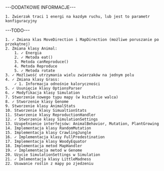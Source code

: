 ---DODATKOWE INFORMACJE---
    
    1. Zwierzak traci 1 energi na kazdym ruchu, lub jest to parametr konfiguracyjny

---TODO---

    1. ✓ Zmiana klas MoveDirection i MapDirection (możliwe poruszanie po przekątnej)
    2. Zmiana klasy Animal:
        1. ✓ Energia
        2. ✓ Metoda eat()
        3. Metoda canReproduce()
        4. Metoda Reproduce
        5. ✓ Metoda rotate
    3. ✓ Możliwość utrzymania wielu zwierzaków na jednym polu
    4. ✓ Zmiana klasy Grass:
        ✓ 1. Informacja odnośnie kaloryczności
    5. ✓ Usunięcie klasy OptionsParser
    6. ✓ Modyfikacja klasy Simulation
    7. Stworzenie nowego typu mapy (w kształcie walca)
    8. ✓ Stworzenie klasy Genome
    9. Stworzenie klasy AnimalStats
    10. Stworzenie klasy SimualtionStats
    11. Stworzenie klasy ReproductionHandler
    12. ✓ Stworzenie klasy SimulationSettings
    13. Uzupełnienie interfejsów: AnimalBehavior, Mutation, PlantGrowing
    14. Implementacja klasy RandomMutation
    15. Implementacja klasy CrawlingJungle
    16. ✓ Implementacja klasy FullPredestination
    17. Implementacja klasy WoodyEquator
    18. Implementacja metod MapHandler
    19. ✓ Implementacja metod w Genome
    20. Uzycie SimulationSettings w Simulation
    21. ✓ Imlementacja klasy LittleMadness
    22. Usuwanie roślin z mapy po zjedzeniu